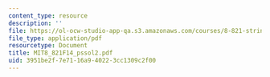 ```yaml
---
content_type: resource
description: ''
file: https://ol-ocw-studio-app-qa.s3.amazonaws.com/courses/8-821-string-theory-and-holographic-duality-fall-2014/3951be2f7e7116a940223cc1309c2f00_MIT8_821F14_pssol2.pdf
file_type: application/pdf
resourcetype: Document
title: MIT8_821F14_pssol2.pdf
uid: 3951be2f-7e71-16a9-4022-3cc1309c2f00
---
```

